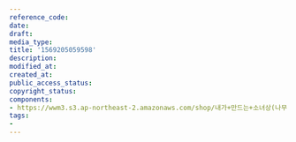 ```yaml
---
reference_code: 
date: 
draft: 
media_type: 
title: '1569205059598'
description: 
modified_at: 
created_at: 
public_access_status: 
copyright_status: 
components:
- https://wwm3.s3.ap-northeast-2.amazonaws.com/shop/내가+만드는+소녀상(나무)/나무소녀상/소녀상/1569205059598.jpg
tags:
- 
---
```

